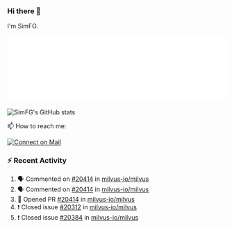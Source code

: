 ### Hi there 👋

I'm SimFG.

![Metrics](/metrics.plugin.followup.user.svg)

![SimFG's GitHub stats](https://github-readme-stats.vercel.app/api?username=SimFG&show_icons=true&theme=radical&count_private=true)

📫 How to reach me:

[![Connect on Mail](https://img.shields.io/badge/Ask%20me-anything-1abc9c.svg)](mailto:1142838399@qq.com)

### :zap: Recent Activity

<!--START_SECTION:activity-->
1. 🗣 Commented on [#20414](https://github.com/milvus-io/milvus/issues/20414) in [milvus-io/milvus](https://github.com/milvus-io/milvus)
2. 🗣 Commented on [#20414](https://github.com/milvus-io/milvus/issues/20414) in [milvus-io/milvus](https://github.com/milvus-io/milvus)
3. 💪 Opened PR [#20414](https://github.com/milvus-io/milvus/pull/20414) in [milvus-io/milvus](https://github.com/milvus-io/milvus)
4. ❗️ Closed issue [#20312](https://github.com/milvus-io/milvus/issues/20312) in [milvus-io/milvus](https://github.com/milvus-io/milvus)
5. ❗️ Closed issue [#20384](https://github.com/milvus-io/milvus/issues/20384) in [milvus-io/milvus](https://github.com/milvus-io/milvus)
<!--END_SECTION:activity-->

